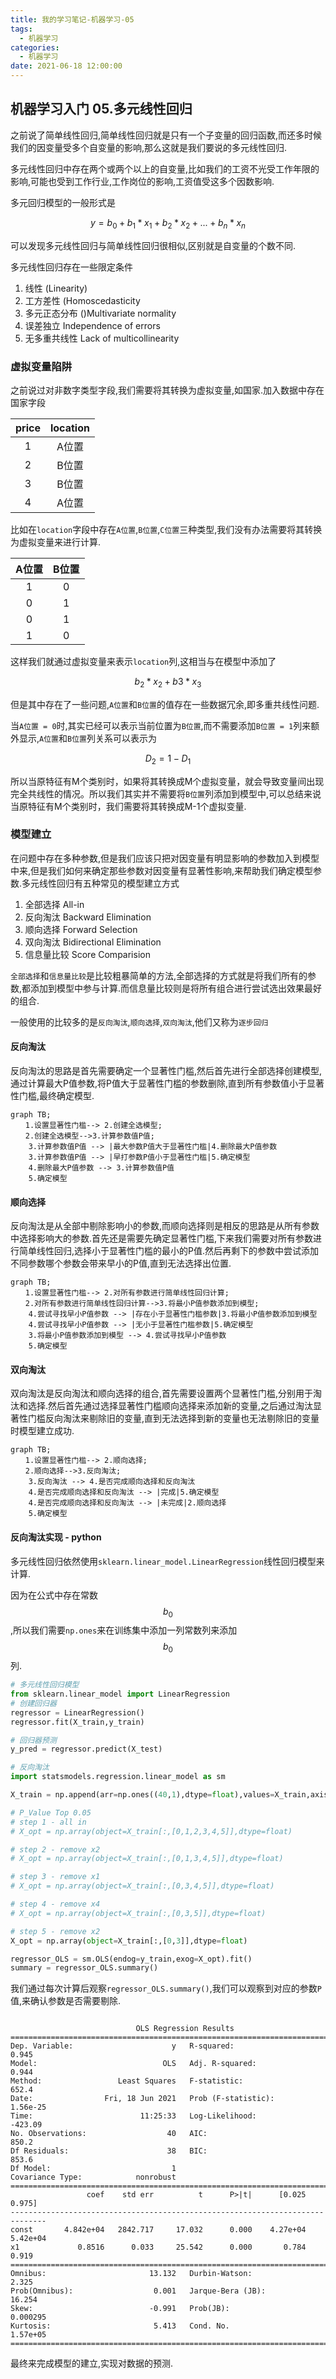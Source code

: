 ```yaml
---
title: 我的学习笔记-机器学习-05
tags:
  - 机器学习
categories:
  - 机器学习
date: 2021-06-18 12:00:00
---
```


机器学习入门 05.多元线性回归
---

之前说了简单线性回归,简单线性回归就是只有一个子变量的回归函数,而还多时候我们的因变量受多个自变量的影响,那么这就是我们要说的多元线性回归.

多元线性回归中存在两个或两个以上的自变量,比如我们的工资不光受工作年限的影响,可能也受到工作行业,工作岗位的影响,工资值受这多个因数影响.

多元回归模型的一般形式是

$$ y=b_0+b_1*x_1+b_2*x_2+...+b_n*x_n $$

可以发现多元线性回归与简单线性回归很相似,区别就是自变量的个数不同.

多元线性回归存在一些限定条件

1. 线性 (Linearity)
2. 工方差性 (Homoscedasticity 
3. 多元正态分布 ()Multivariate normality
4. 误差独立 Independence of errors
5. 无多重共线性 Lack of multicollinearity

### 虚拟变量陷阱

之前说过对非数字类型字段,我们需要将其转换为虚拟变量,如国家.加入数据中存在国家字段

|price|location|
|:--:|:--:|
|1|A位置|
|2|B位置|
|3|B位置|
|4|A位置|

比如在`location`字段中存在`A位置`,`B位置`,`C位置`三种类型,我们没有办法需要将其转换为虚拟变量来进行计算.

|A位置|B位置|
|:--:|:--:
|1|0|
|0|1|
|0|1|
|1|0|

这样我们就通过虚拟变量来表示`location`列,这相当与在模型中添加了

$$ b_2 * x_2 + b3 * x_3 $$

但是其中存在了一些问题,`A位置`和`B位置`的值存在一些数据冗余,即多重共线性问题.

当`A位置 = 0`时,其实已经可以表示当前位置为`B位置`,而不需要添加`B位置 = 1`列来额外显示,`A位置`和`B位置`列关系可以表示为

$$ D_2 = 1 - D_1 $$

所以当原特征有M个类别时，如果将其转换成M个虚拟变量，就会导致变量间出现完全共线性的情况。所以我们其实并不需要将`B位置`列添加到模型中,可以总结来说当原特征有M个类别时，我们需要将其转换成M-1个虚拟变量.

### 模型建立

在问题中存在多种参数,但是我们应该只把对因变量有明显影响的参数加入到模型中来,但是我们如何来确定那些参数对因变量有显著性影响,来帮助我们确定模型参数.多元线性回归有五种常见的模型建立方式

1. 全部选择 All-in
2. 反向淘汰 Backward Elimination
3. 顺向选择 Forward Selection
4. 双向淘汰 Bidirectional Elimination 
5. 信息量比较 Score Comparision

`全部选择`和`信息量比较`是比较粗暴简单的方法,全部选择的方式就是将我们所有的参数,都添加到模型中参与计算.而信息量比较则是将所有组合进行尝试选出效果最好的组合.

一般使用的比较多的是`反向淘汰`,`顺向选择`,`双向淘汰`,他们又称为`逐步回归`

#### 反向淘汰

反向淘汰的思路是首先需要确定一个显著性门槛,然后首先进行全部选择创建模型,通过计算最大P值参数,将P值大于显著性门槛的参数删除,直到所有参数值小于显著性门槛,最终确定模型.


```mermaid
graph TB;
　　1.设置显著性门槛--> 2.创建全选模型;
　　2.创建全选模型-->3.计算参数值P值;
    3.计算参数值P值 --> |最大参数P值大于显著性门槛|4.删除最大P值参数
    3.计算参数值P值 --> |早打参数P值小于显著性门槛|5.确定模型
    4.删除最大P值参数 --> 3.计算参数值P值
    5.确定模型
```

#### 顺向选择

反向淘汰是从全部中剔除影响小的参数,而顺向选择则是相反的思路是从所有参数中选择影响大的参数.首先还是需要先确定显著性门槛,下来我们需要对所有参数进行简单线性回归,选择小于显著性门槛的最小的P值.然后再剩下的参数中尝试添加不同参数哪个参数会带来早小的P值,直到无法选择出位置.

```mermaid
graph TB;
　　1.设置显著性门槛--> 2.对所有参数进行简单线性回归计算;
　　2.对所有参数进行简单线性回归计算-->3.将最小P值参数添加到模型;
    4.尝试寻找早小P值参数 --> |存在小于显著性门槛参数|3.将最小P值参数添加到模型 
    4.尝试寻找早小P值参数 --> |无小于显著性门槛参数|5.确定模型
    3.将最小P值参数添加到模型 --> 4.尝试寻找早小P值参数
    5.确定模型
```

#### 双向淘汰

双向淘汰是反向淘汰和顺向选择的组合,首先需要设置两个显著性门槛,分别用于淘汰和选择.然后首先通过选择显著性门槛顺向选择来添加新的变量,之后通过淘汰显著性门槛反向淘汰来剔除旧的变量,直到无法选择到新的变量也无法剔除旧的变量时模型建立成功.

```mermaid
graph TB;
　　1.设置显著性门槛--> 2.顺向选择;
　　2.顺向选择-->3.反向淘汰;
    3.反向淘汰 --> 4.是否完成顺向选择和反向淘汰
    4.是否完成顺向选择和反向淘汰 --> |完成|5.确定模型
    4.是否完成顺向选择和反向淘汰 --> |未完成|2.顺向选择
    5.确定模型
```


#### 反向淘汰实现 - python

多元线性回归依然使用`sklearn.linear_model.LinearRegression`线性回归模型来计算.

因为在公式中存在常数$$b_0$$,所以我们需要`np.ones`来在训练集中添加一列常数列来添加$$b_0$$列.

```python
# 多元线性回归模型
from sklearn.linear_model import LinearRegression
# 创建回归器
regressor = LinearRegression()
regressor.fit(X_train,y_train)

# 回归器预测
y_pred = regressor.predict(X_test)

# 反向淘汰
import statsmodels.regression.linear_model as sm

X_train = np.append(arr=np.ones((40,1),dtype=float),values=X_train,axis=1)

# P_Value Top 0.05
# step 1 - all in
# X_opt = np.array(object=X_train[:,[0,1,2,3,4,5]],dtype=float)

# step 2 - remove x2
# X_opt = np.array(object=X_train[:,[0,1,3,4,5]],dtype=float)

# step 3 - remove x1
# X_opt = np.array(object=X_train[:,[0,3,4,5]],dtype=float)

# step 4 - remove x4
# X_opt = np.array(object=X_train[:,[0,3,5]],dtype=float)

# step 5 - remove x2
X_opt = np.array(object=X_train[:,[0,3]],dtype=float)

regressor_OLS = sm.OLS(endog=y_train,exog=X_opt).fit()
summary = regressor_OLS.summary()
```

我们通过每次计算后观察`regressor_OLS.summary()`,我们可以观察到对应的参数`P`值,来确认参数是否需要剔除.

```

                            OLS Regression Results                            
==============================================================================
Dep. Variable:                      y   R-squared:                       0.945
Model:                            OLS   Adj. R-squared:                  0.944
Method:                 Least Squares   F-statistic:                     652.4
Date:                Fri, 18 Jun 2021   Prob (F-statistic):           1.56e-25
Time:                        11:25:33   Log-Likelihood:                -423.09
No. Observations:                  40   AIC:                             850.2
Df Residuals:                      38   BIC:                             853.6
Df Model:                           1                                         
Covariance Type:            nonrobust                                         
==============================================================================
                 coef    std err          t      P>|t|      [0.025      0.975]
------------------------------------------------------------------------------
const       4.842e+04   2842.717     17.032      0.000    4.27e+04    5.42e+04
x1             0.8516      0.033     25.542      0.000       0.784       0.919
==============================================================================
Omnibus:                       13.132   Durbin-Watson:                   2.325
Prob(Omnibus):                  0.001   Jarque-Bera (JB):               16.254
Skew:                          -0.991   Prob(JB):                     0.000295
Kurtosis:                       5.413   Cond. No.                     1.57e+05
==============================================================================
```

最终来完成模型的建立,实现对数据的预测.